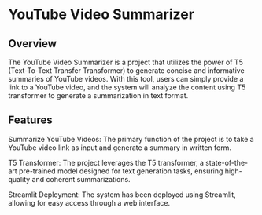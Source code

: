 # YouTube Video Summarizer
## Overview

The YouTube Video Summarizer is a project that utilizes the power of T5 (Text-To-Text Transfer Transformer) to generate concise and informative summaries of YouTube videos. With this tool, users can simply provide a link to a YouTube video, and the system will analyze the content using T5 transformer to generate a summarization in text format.
## Features

Summarize YouTube Videos: The primary function of the project is to take a YouTube video link as input and generate a summary in written form.

T5 Transformer: The project leverages the T5 transformer, a state-of-the-art pre-trained model designed for text generation tasks, ensuring high-quality and coherent summarizations.

Streamlit Deployment: The system has been deployed using Streamlit, allowing for easy access through a web interface.
